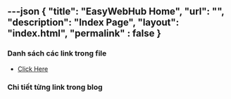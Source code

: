 ---json
{
    "title": "EasyWebHub Home",
    "url": "",
    "description": "Index Page",
    "layout": "index.html",
    "permalink" : false
}
---

### Danh sách các link trong file
- [Click Here](./blog-list.html)

### Chi tiết từng link trong blog
